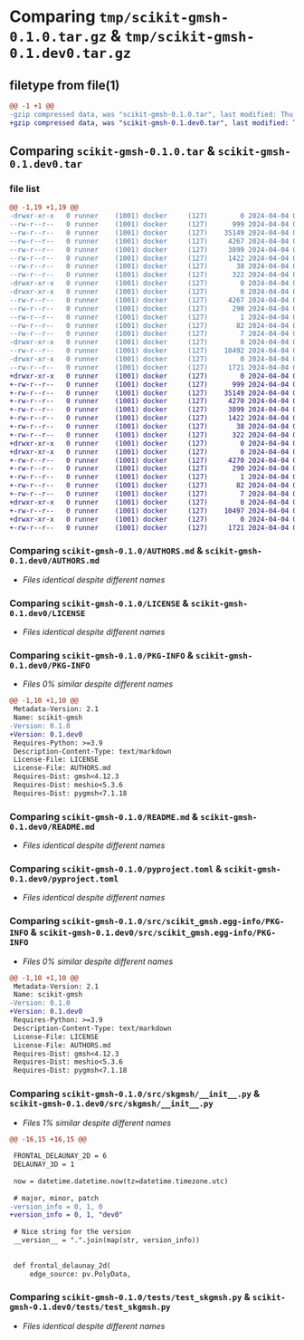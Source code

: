 # Comparing `tmp/scikit-gmsh-0.1.0.tar.gz` & `tmp/scikit-gmsh-0.1.dev0.tar.gz`

## filetype from file(1)

```diff
@@ -1 +1 @@
-gzip compressed data, was "scikit-gmsh-0.1.0.tar", last modified: Thu Apr  4 05:13:00 2024, max compression
+gzip compressed data, was "scikit-gmsh-0.1.dev0.tar", last modified: Thu Apr  4 05:09:42 2024, max compression
```

## Comparing `scikit-gmsh-0.1.0.tar` & `scikit-gmsh-0.1.dev0.tar`

### file list

```diff
@@ -1,19 +1,19 @@
-drwxr-xr-x   0 runner    (1001) docker     (127)        0 2024-04-04 05:13:00.382687 scikit-gmsh-0.1.0/
--rw-r--r--   0 runner    (1001) docker     (127)      999 2024-04-04 05:12:24.000000 scikit-gmsh-0.1.0/AUTHORS.md
--rw-r--r--   0 runner    (1001) docker     (127)    35149 2024-04-04 05:12:24.000000 scikit-gmsh-0.1.0/LICENSE
--rw-r--r--   0 runner    (1001) docker     (127)     4267 2024-04-04 05:13:00.382687 scikit-gmsh-0.1.0/PKG-INFO
--rw-r--r--   0 runner    (1001) docker     (127)     3899 2024-04-04 05:12:24.000000 scikit-gmsh-0.1.0/README.md
--rw-r--r--   0 runner    (1001) docker     (127)     1422 2024-04-04 05:12:24.000000 scikit-gmsh-0.1.0/pyproject.toml
--rw-r--r--   0 runner    (1001) docker     (127)       38 2024-04-04 05:13:00.382687 scikit-gmsh-0.1.0/setup.cfg
--rw-r--r--   0 runner    (1001) docker     (127)      322 2024-04-04 05:12:24.000000 scikit-gmsh-0.1.0/setup.py
-drwxr-xr-x   0 runner    (1001) docker     (127)        0 2024-04-04 05:13:00.378687 scikit-gmsh-0.1.0/src/
-drwxr-xr-x   0 runner    (1001) docker     (127)        0 2024-04-04 05:13:00.382687 scikit-gmsh-0.1.0/src/scikit_gmsh.egg-info/
--rw-r--r--   0 runner    (1001) docker     (127)     4267 2024-04-04 05:13:00.000000 scikit-gmsh-0.1.0/src/scikit_gmsh.egg-info/PKG-INFO
--rw-r--r--   0 runner    (1001) docker     (127)      290 2024-04-04 05:13:00.000000 scikit-gmsh-0.1.0/src/scikit_gmsh.egg-info/SOURCES.txt
--rw-r--r--   0 runner    (1001) docker     (127)        1 2024-04-04 05:13:00.000000 scikit-gmsh-0.1.0/src/scikit_gmsh.egg-info/dependency_links.txt
--rw-r--r--   0 runner    (1001) docker     (127)       82 2024-04-04 05:13:00.000000 scikit-gmsh-0.1.0/src/scikit_gmsh.egg-info/requires.txt
--rw-r--r--   0 runner    (1001) docker     (127)        7 2024-04-04 05:13:00.000000 scikit-gmsh-0.1.0/src/scikit_gmsh.egg-info/top_level.txt
-drwxr-xr-x   0 runner    (1001) docker     (127)        0 2024-04-04 05:13:00.382687 scikit-gmsh-0.1.0/src/skgmsh/
--rw-r--r--   0 runner    (1001) docker     (127)    10492 2024-04-04 05:12:24.000000 scikit-gmsh-0.1.0/src/skgmsh/__init__.py
-drwxr-xr-x   0 runner    (1001) docker     (127)        0 2024-04-04 05:13:00.382687 scikit-gmsh-0.1.0/tests/
--rw-r--r--   0 runner    (1001) docker     (127)     1721 2024-04-04 05:12:24.000000 scikit-gmsh-0.1.0/tests/test_skgmsh.py
+drwxr-xr-x   0 runner    (1001) docker     (127)        0 2024-04-04 05:09:42.729515 scikit-gmsh-0.1.dev0/
+-rw-r--r--   0 runner    (1001) docker     (127)      999 2024-04-04 05:08:44.000000 scikit-gmsh-0.1.dev0/AUTHORS.md
+-rw-r--r--   0 runner    (1001) docker     (127)    35149 2024-04-04 05:08:44.000000 scikit-gmsh-0.1.dev0/LICENSE
+-rw-r--r--   0 runner    (1001) docker     (127)     4270 2024-04-04 05:09:42.729515 scikit-gmsh-0.1.dev0/PKG-INFO
+-rw-r--r--   0 runner    (1001) docker     (127)     3899 2024-04-04 05:08:44.000000 scikit-gmsh-0.1.dev0/README.md
+-rw-r--r--   0 runner    (1001) docker     (127)     1422 2024-04-04 05:08:44.000000 scikit-gmsh-0.1.dev0/pyproject.toml
+-rw-r--r--   0 runner    (1001) docker     (127)       38 2024-04-04 05:09:42.729515 scikit-gmsh-0.1.dev0/setup.cfg
+-rw-r--r--   0 runner    (1001) docker     (127)      322 2024-04-04 05:08:44.000000 scikit-gmsh-0.1.dev0/setup.py
+drwxr-xr-x   0 runner    (1001) docker     (127)        0 2024-04-04 05:09:42.725515 scikit-gmsh-0.1.dev0/src/
+drwxr-xr-x   0 runner    (1001) docker     (127)        0 2024-04-04 05:09:42.729515 scikit-gmsh-0.1.dev0/src/scikit_gmsh.egg-info/
+-rw-r--r--   0 runner    (1001) docker     (127)     4270 2024-04-04 05:09:42.000000 scikit-gmsh-0.1.dev0/src/scikit_gmsh.egg-info/PKG-INFO
+-rw-r--r--   0 runner    (1001) docker     (127)      290 2024-04-04 05:09:42.000000 scikit-gmsh-0.1.dev0/src/scikit_gmsh.egg-info/SOURCES.txt
+-rw-r--r--   0 runner    (1001) docker     (127)        1 2024-04-04 05:09:42.000000 scikit-gmsh-0.1.dev0/src/scikit_gmsh.egg-info/dependency_links.txt
+-rw-r--r--   0 runner    (1001) docker     (127)       82 2024-04-04 05:09:42.000000 scikit-gmsh-0.1.dev0/src/scikit_gmsh.egg-info/requires.txt
+-rw-r--r--   0 runner    (1001) docker     (127)        7 2024-04-04 05:09:42.000000 scikit-gmsh-0.1.dev0/src/scikit_gmsh.egg-info/top_level.txt
+drwxr-xr-x   0 runner    (1001) docker     (127)        0 2024-04-04 05:09:42.729515 scikit-gmsh-0.1.dev0/src/skgmsh/
+-rw-r--r--   0 runner    (1001) docker     (127)    10497 2024-04-04 05:08:44.000000 scikit-gmsh-0.1.dev0/src/skgmsh/__init__.py
+drwxr-xr-x   0 runner    (1001) docker     (127)        0 2024-04-04 05:09:42.729515 scikit-gmsh-0.1.dev0/tests/
+-rw-r--r--   0 runner    (1001) docker     (127)     1721 2024-04-04 05:08:44.000000 scikit-gmsh-0.1.dev0/tests/test_skgmsh.py
```

### Comparing `scikit-gmsh-0.1.0/AUTHORS.md` & `scikit-gmsh-0.1.dev0/AUTHORS.md`

 * *Files identical despite different names*

### Comparing `scikit-gmsh-0.1.0/LICENSE` & `scikit-gmsh-0.1.dev0/LICENSE`

 * *Files identical despite different names*

### Comparing `scikit-gmsh-0.1.0/PKG-INFO` & `scikit-gmsh-0.1.dev0/PKG-INFO`

 * *Files 0% similar despite different names*

```diff
@@ -1,10 +1,10 @@
 Metadata-Version: 2.1
 Name: scikit-gmsh
-Version: 0.1.0
+Version: 0.1.dev0
 Requires-Python: >=3.9
 Description-Content-Type: text/markdown
 License-File: LICENSE
 License-File: AUTHORS.md
 Requires-Dist: gmsh<4.12.3
 Requires-Dist: meshio<5.3.6
 Requires-Dist: pygmsh<7.1.18
```

### Comparing `scikit-gmsh-0.1.0/README.md` & `scikit-gmsh-0.1.dev0/README.md`

 * *Files identical despite different names*

### Comparing `scikit-gmsh-0.1.0/pyproject.toml` & `scikit-gmsh-0.1.dev0/pyproject.toml`

 * *Files identical despite different names*

### Comparing `scikit-gmsh-0.1.0/src/scikit_gmsh.egg-info/PKG-INFO` & `scikit-gmsh-0.1.dev0/src/scikit_gmsh.egg-info/PKG-INFO`

 * *Files 0% similar despite different names*

```diff
@@ -1,10 +1,10 @@
 Metadata-Version: 2.1
 Name: scikit-gmsh
-Version: 0.1.0
+Version: 0.1.dev0
 Requires-Python: >=3.9
 Description-Content-Type: text/markdown
 License-File: LICENSE
 License-File: AUTHORS.md
 Requires-Dist: gmsh<4.12.3
 Requires-Dist: meshio<5.3.6
 Requires-Dist: pygmsh<7.1.18
```

### Comparing `scikit-gmsh-0.1.0/src/skgmsh/__init__.py` & `scikit-gmsh-0.1.dev0/src/skgmsh/__init__.py`

 * *Files 1% similar despite different names*

```diff
@@ -16,15 +16,15 @@
 
 FRONTAL_DELAUNAY_2D = 6
 DELAUNAY_3D = 1
 
 now = datetime.datetime.now(tz=datetime.timezone.utc)
 
 # major, minor, patch
-version_info = 0, 1, 0
+version_info = 0, 1, "dev0"
 
 # Nice string for the version
 __version__ = ".".join(map(str, version_info))
 
 
 def frontal_delaunay_2d(
     edge_source: pv.PolyData,
```

### Comparing `scikit-gmsh-0.1.0/tests/test_skgmsh.py` & `scikit-gmsh-0.1.dev0/tests/test_skgmsh.py`

 * *Files identical despite different names*

